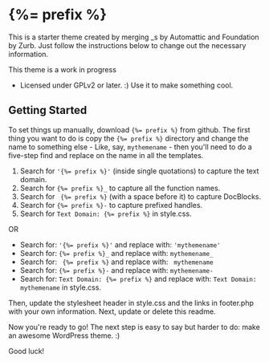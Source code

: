 {%= prefix %}
===

This is a starter theme created by merging _s by Automattic and Foundation by Zurb. Just follow the instructions below to change out the necessary information.

This theme is a work in progress 

* Licensed under GPLv2 or later. :) Use it to make something cool.

Getting Started
---------------

To set things up manually, download `{%= prefix %}` from github. The first thing you want to do is copy the `{%= prefix %}` directory and change the name to something else - Like, say, `mythemename` - then you'll need to do a five-step find and replace on the name in all the templates.

1. Search for `'{%= prefix %}'` (inside single quotations) to capture the text domain.
2. Search for `{%= prefix %}_` to capture all the function names.
3. Search for <code>&nbsp;{%= prefix %}</code> (with a space before it) to capture DocBlocks.
4. Search for `{%= prefix %}-` to capture prefixed handles.
5. Search for `Text Domain: {%= prefix %}` in style.css.

OR

* Search for: `'{%= prefix %}'` and replace with: `'mythemename'`
* Search for: `{%= prefix %}_` and replace with: `mythemename_`
* Search for: <code>&nbsp;{%= prefix %}</code> and replace with: <code>&nbsp;mythemename</code>
* Search for: `{%= prefix %}-` and replace with: `mythemename-`
* Search for: `Text Domain: {%= prefix %}` and replace with: `Text Domain: mythemename` in style.css.

Then, update the stylesheet header in style.css and the links in footer.php with your own information. Next, update or delete this readme.

Now you're ready to go! The next step is easy to say but harder to do: make an awesome WordPress theme. :)

Good luck!
